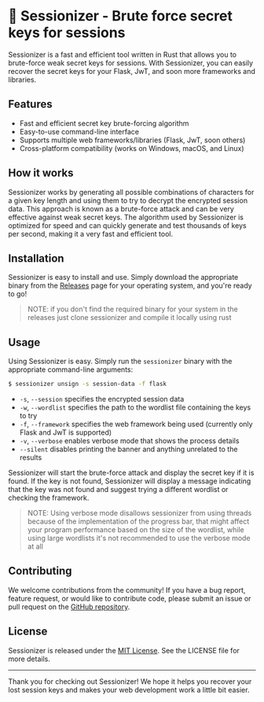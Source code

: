 # 🚀 Sessionizer - Brute force secret keys for sessions 

Sessionizer is a fast and efficient tool written in Rust that allows you to brute-force weak secret keys for sessions. With Sessionizer, you can easily recover the secret keys for your Flask, JwT, and soon more frameworks and libraries.

## Features

- Fast and efficient secret key brute-forcing algorithm
- Easy-to-use command-line interface
- Supports multiple web frameworks/libraries (Flask, JwT, soon others)
- Cross-platform compatibility (works on Windows, macOS, and Linux)

## How it works

Sessionizer works by generating all possible combinations of characters for a given key length and using them to try to decrypt the encrypted session data. This approach is known as a brute-force attack and can be very effective against weak secret keys. The algorithm used by Sessionizer is optimized for speed and can quickly generate and test thousands of keys per second, making it a very fast and efficient tool.

## Installation

Sessionizer is easy to install and use. Simply download the appropriate binary from the [Releases](https://github.com/DEMON1A/Sessionizer/releases) page for your operating system, and you're ready to go!

> NOTE: if you don't find the required binary for your system in the releases just clone sessionizer and compile it locally using rust 

## Usage

Using Sessionizer is easy. Simply run the `sessionizer` binary with the appropriate command-line arguments:

```sh
$ sessionizer unsign -s session-data -f flask
```

- `-s`, `--session` specifies the encrypted session data
- `-w`, `--wordlist` specifies the path to the wordlist file containing the keys to try
- `-f`, `--framework` specifies the web framework being used (currently only Flask and JwT is supported)
- `-v`, `--verbose` enables verbose mode that shows the process details
- `--silent` disables printing the banner and anything unrelated to the results

Sessionizer will start the brute-force attack and display the secret key if it is found. If the key is not found, Sessionizer will display a message indicating that the key was not found and suggest trying a different wordlist or checking the framework.

> NOTE: Using verbose mode disallows sessionizer from using threads because of the implementation of the progress bar, that might affect your program performance based on the size of the wordlist, while using large wordlists it's not recommended to use the verbose mode at all 

## Contributing

We welcome contributions from the community! If you have a bug report, feature request, or would like to contribute code, please submit an issue or pull request on the [GitHub repository](https://github.com/DEMON1A/Sessionizer).

## License

Sessionizer is released under the [MIT License](https://opensource.org/licenses/MIT). See the LICENSE file for more details.

---

Thank you for checking out Sessionizer! We hope it helps you recover your lost session keys and makes your web development work a little bit easier.



